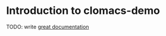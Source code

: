 # Introduction to clomacs-demo

TODO: write [great documentation](http://jacobian.org/writing/what-to-write/)
